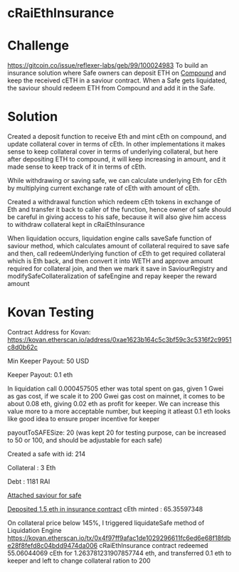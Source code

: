 # cRaiEthInsurance

# Challenge

https://gitcoin.co/issue/reflexer-labs/geb/99/100024983
To build an insurance solution where Safe owners can deposit ETH on [Compound](https://compound.finance/docs/ctokens) and keep the received cETH in a saviour contract. When a Safe gets liquidated, the saviour should redeem ETH from Compound and add it in the Safe.


# Solution

Created a deposit function to receive Eth and mint cEth on compound, and update collateral cover in terms of cEth. In other implementations it makes sense to keep collateral cover in terms of underlying collateral, but here after depositing ETH to compound, it will keep increasing in amount, and it made sense to keep track of it in terms of cEth.

While withdrawing or saving safe, we can calculate underlying Eth for cEth by multiplying current exchange rate of cEth with amount of cEth.

Created a withdrawal function which redeem cEth tokens in exchange of Eth and transfer it back to caller of the function, hence owner of safe should be careful in giving access to his safe, because it will also give him access to withdraw collateral kept in cRaiEthInsurance

When liquidation occurs, liquidation engine calls saveSafe function of saviour method, which calculates amount of collateral required to save safe and then, call redeemUnderlying function of cEth to get required collateral which is Eth back, and then convert it into WETH and approve amount required for collateral join, and then we mark it save in SaviourRegistry and modifySafeCollateralization of safeEngine and repay keeper the reward amount


# Kovan Testing
Contract Address for Kovan: https://kovan.etherscan.io/address/0xae1623b164c5c3bf59c3c5316f2c9951c8d0b62c

Min Keeper Payout: 50 USD

Keeper Payout: 0.1 eth

In liquidation call 0.000457505 ether was total spent on gas, given 1 Gwei as gas cost, if we scale it to 200 Gwei gas cost on mainnet, it comes to be about 0.08 eth, giving 0.02 eth as profit for keeper. We can increase this value more to a more acceptable number, but keeping it atleast 0.1 eth looks like good idea to ensure proper incentive for keeper

payoutToSAFESize: 20 (was kept 20 for testing purpose, can be increased to 50 or 100, and should be adjustable for each safe)

Created a safe with id: 214

Collateral : 3 Eth

Debt : 1181 RAI

[Attached saviour for safe](https://kovan.etherscan.io/tx/0x6b12d0af25a3ee0a32ea4bf4a2e635b60e7bd9a012c1fadd73a1750cd3123110)

[Deposited 1.5 eth in insurance contract](https://kovan.etherscan.io/tx/0xda9a75bef7c5ce7bed7d70cd614a2f9b2240d6cc0348b9c69ee393ebe91423ca)
cEth minted : 65.35597348

On collateral price below 145%, I triggered liquidateSafe method of Liquidation Engine
https://kovan.etherscan.io/tx/0x4f97ff9afac1de1029296611fc6ed6e68f18fdbe28f8fefd8c04bdd9474da006
cRaiEthInsurance contract redeemed 55.06044069 cEth for 1.263781231907857744 eth, and transferred 0.1 eth to keeper and left to change collateral ration to 200
